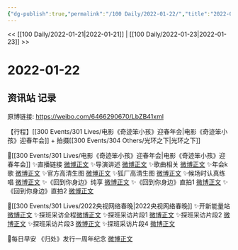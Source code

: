```yaml
---
{"dg-publish":true,"permalink":"/100 Daily/2022-01-22/","title":"2022-01-22","created":"2022-12-22T16:26:25.000+08:00","updated":"2023-04-11T14:46:34.000+08:00"}
---
```



<< [[100 Daily/2022-01-21\|2022-01-21]] | [[100 Daily/2022-01-23\|2022-01-23]] >>

# 2022-01-22

## 资讯站 记录

原博链接: https://weibo.com/6466290670/LbZB41xml

【行程】[[300 Events/301 Lives/电影《奇迹笨小孩》迎春年会\|电影《奇迹笨小孩》迎春年会]] + 拍摄[[300 Events/304 Others/光环之下\|光环之下]]

🌟[[300 Events/301 Lives/电影《奇迹笨小孩》迎春年会\|电影《奇迹笨小孩》迎春年会]]
✨直播链接 [微博正文](https://m.weibo.cn/6466290670/4728544565924818)
✨导演讲述 [微博正文](https://m.weibo.cn/6466290670/4728548071839171)
✨歌曲相关 [微博正文](https://m.weibo.cn/6466290670/4728566971371394)
✨年会k歌 [微博正文](https://m.weibo.cn/6466290670/4728552916520593)
✨官方高清生图 [微博正文](https://m.weibo.cn/6466290670/4728551675532042)
✨狐厂高清生图 [微博正文](https://m.weibo.cn/6466290670/4728552954795610)
✨候场时认真练唱 [微博正文](https://m.weibo.cn/6466290670/4728544213603773)
✨《回到你身边》纯享 [微博正文](https://m.weibo.cn/6466290670/4728547387903776)
✨《回到你身边》直拍1 [微博正文](https://m.weibo.cn/6466290670/4728547607056931)
✨《回到你身边》直拍2 [微博正文](https://m.weibo.cn/6466290670/4728552019466616)

🌟[[300 Events/301 Lives/2022央视网络春晚\|2022央视网络春晚]]
✨开新能量站[微博正文](https://m.weibo.cn/6466290670/4728534176892192)
✨探班采访全程[微博正文](https://m.weibo.cn/6466290670/4728560415670593)
✨探班采访片段1 [微博正文](https://m.weibo.cn/6466290670/4728451045790416)
✨探班采访片段2 [微博正文](https://m.weibo.cn/6466290670/4728550680955899)
✨探班采访片段3 [微博正文](https://m.weibo.cn/6466290670/4728542485812017)
✨探班采访片段4 [微博正文](https://m.weibo.cn/6466290670/4728542133487928)

🌟每日早安
《归处》发行一周年纪念 [微博正文](https://m.weibo.cn/6466290670/4728361466726320)
